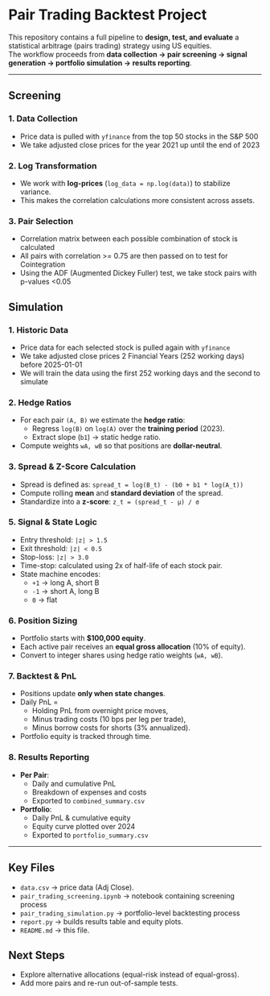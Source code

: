 # Pair Trading Backtest Project

This repository contains a full pipeline to **design, test, and evaluate** a statistical arbitrage (pairs trading) strategy using US equities.  
The workflow proceeds from **data collection → pair screening → signal generation → portfolio simulation → results reporting**.

---

## Screening

### 1. Data Collection
- Price data is pulled with `yfinance` from the top 50 stocks in the S&P 500
- We take adjusted close prices for the year 2021 up until the end of 2023

### 2. Log Transformation
- We work with **log-prices** (`log_data = np.log(data)`) to stabilize variance.
- This makes the correlation calculations more consistent across assets.

### 3. Pair Selection
- Correlation matrix between each possible combination of stock is calculated
- All pairs with correlation >= 0.75 are then passed on to test for Cointegration
- Using the ADF (Augmented Dickey Fuller) test, we take stock pairs with p-values <0.05

## Simulation

### 1. Historic Data
- Price data for each selected stock is pulled again with `yfinance`
- We take adjusted close prices 2 Financial Years (252 working days) before 2025-01-01
- We will train the data using the first 252 working days and the second to simulate

### 2. Hedge Ratios
- For each pair `(A, B)` we estimate the **hedge ratio**:
  - Regress `log(B)` on `log(A)` over the **training period** (2023).
  - Extract slope (`b1`) → static hedge ratio.
- Compute weights `wA, wB` so that positions are **dollar-neutral**.

### 3. Spread & Z-Score Calculation
- Spread is defined as: `spread_t = log(B_t) - (b0 + b1 * log(A_t))`
- Compute rolling **mean** and **standard deviation** of the spread.
- Standardize into a **z-score**: `z_t = (spread_t - μ) / σ`

### 5. Signal & State Logic
- Entry threshold: `|z| > 1.5`  
- Exit threshold: `|z| < 0.5`  
- Stop-loss: `|z| > 3.0`  
- Time-stop: calculated using 2x of half-life of each stock pair.
- State machine encodes:
  - `+1` → long A, short B  
  - `-1` → short A, long B  
  - `0` → flat  

### 6. Position Sizing
- Portfolio starts with **\$100,000 equity**.
- Each active pair receives an **equal gross allocation** (10% of equity).
- Convert to integer shares using hedge ratio weights (`wA, wB`).

### 7. Backtest & PnL
- Positions update **only when state changes**.
- Daily PnL =  
  - Holding PnL from overnight price moves,  
  - Minus trading costs (10 bps per leg per trade),  
  - Minus borrow costs for shorts (3% annualized).
- Portfolio equity is tracked through time.

### 8. Results Reporting
- **Per Pair**:
  - Daily and cumulative PnL  
  - Breakdown of expenses and costs  
  - Exported to `combined_summary.csv`
- **Portfolio**:
  - Daily PnL & cumulative equity  
  - Equity curve plotted over 2024  
  - Exported to `portfolio_summary.csv`

---

## Key Files
- `data.csv` → price data (Adj Close).
- `pair_trading_screening.ipynb` → notebook containing screening process
- `pair_trading_simulation.py` → portfolio-level backtesting process
- `report.py` → builds results table and equity plots.
- `README.md` → this file.

## Next Steps
- Explore alternative allocations (equal-risk instead of equal-gross).
- Add more pairs and re-run out-of-sample tests.
